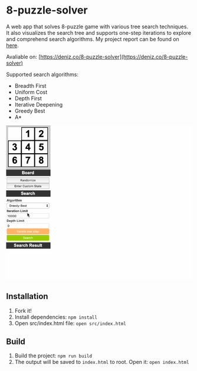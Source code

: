 # 8-puzzle-solver

A web app that solves 8-puzzle game with various tree
search techniques. It also visualizes the search tree and supports one-step iterations to explore and comprehend search algorithms. My project report can be found on [here](https://drive.google.com/file/d/0B0RFeAd0sIc6clZleGRlc2VQNmM/view?usp=sharing&resourcekey=0-DDPwqNilAupxFMlwN_8PMQ).

Avaliable on: [https://deniz.co/8-puzzle-solver](https://deniz.co/8-puzzle-solver)

Supported search algorithms:
- Breadth First
- Uniform Cost
- Depth First
- Iterative Deepening
- Greedy Best
- A*

[![Demo of 8-puzzle-solver](./demo.gif)](https://deniz.co/8-puzzle-solver)

## Installation

1. Fork it!
2. Install dependencies: `npm install`
3. Open src/index.html file: `open src/index.html`

## Build

1. Build the project: `npm run build`
2. The output will be saved to `index.html` to root. Open it: `open index.html`
